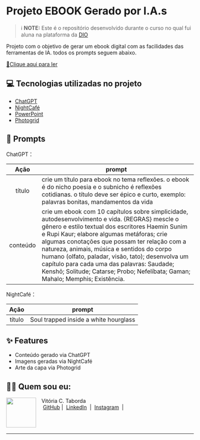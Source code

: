 # Projeto EBOOK Gerado por I.A.s


 > ℹ️ **NOTE:** Este é o repositório desenvolvido durante o curso no qual fui aluna na plataforma da [DIO](https://dio.me)

Projeto com o objetivo de gerar um ebook digital com as facilidades das ferramentas de IA. todos os prompts
seguem abaixo.

<a href="https://github.com/felipeAguiarCode/prompts-recipe-to-create-a-ebook/blob/main/output/ebook%20-%20css%20jedi%20output.pdf" title="View PDF now"> 📕Clique aqui para ler</a>

## 💻 Tecnologias utilizadas no projeto

- [ChatGPT](https://chat.openai.com/) 
- [NightCafé](https://creator.nightcafe.studio/)
- [PowerPoint](https://www.microsoft.com/en/microsoft-365/powerpoint)
- [Photogrid](https://www.photogrid.app/pt/)

## 🧠 Prompts


ChatGPT：

|   Ação   | prompt                                                                                                                                                                                                                                                                         |
| :------: | ------------------------------------------------------------------------------------------------------------------------------------------------------------------------------------------------------------------------------------------------------------------------------ |
|  título  | crie um título para ebook no tema reflexões. o ebook é do nicho poesia e o subnicho é reflexões cotidianas. o título deve ser épico e curto, exemplo: palavras bonitas, mandamentos da vida  |                                                      |
| conteúdo | crie um ebook com 10 capítulos sobre simplicidade, autodesenvolvimento e vida. {REGRAS} mescle o gênero e estilo textual dos escritores Haemin Sunim e Rupi Kaur; elabore algumas metáforas; crie algumas conotações que possam ter relação com a natureza, animais, música e sentidos do corpo humano (olfato, paladar, visão, tato); desenvolva um capítulo para cada uma das palavras: Saudade; Kenshō; Solitude; Catarse; Probo; Nefelíbata; Gaman; Mahalo; Memphis; Existência. |


NightCafé：

|  Ação  | prompt                                                                                 |
| :----: | -------------------------------------------------------------------------------------- |
| título | Soul trapped inside a white hourglass |

## ✨ Features

- Conteúdo gerado via ChatGPT
- Imagens geradas via NightCafé
- Arte da capa via Photogrid


## 👨‍💻 Quem sou eu:

<p>
    <img 
      align=left 
      margin=10 
      width=80 
      src="[https://avatars.githubusercontent.com/u/191050453?v=4]"
    />
    <p>&nbsp&nbsp&nbspVitória C. Taborda<br>
    &nbsp&nbsp&nbsp
    <a href="https://github.com/vicataborda">
    GitHub</a>&nbsp;|&nbsp;
    <a href="https://www.linkedin.com/in/vitoriactaborda/">LinkedIn</a>
&nbsp;|&nbsp;
    <a href="https://www.instagram.com/imvictab/">
    Instagram</a>
&nbsp;|&nbsp;</p>
</p>
<br/><br/>
<p>

---
